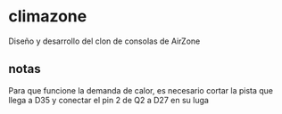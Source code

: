 # climazone
Diseño y desarrollo del clon de consolas de AirZone

## notas
Para que funcione la demanda de calor, es necesario cortar la pista que llega a D35 y conectar el pin 2 de Q2 a D27 en su luga
